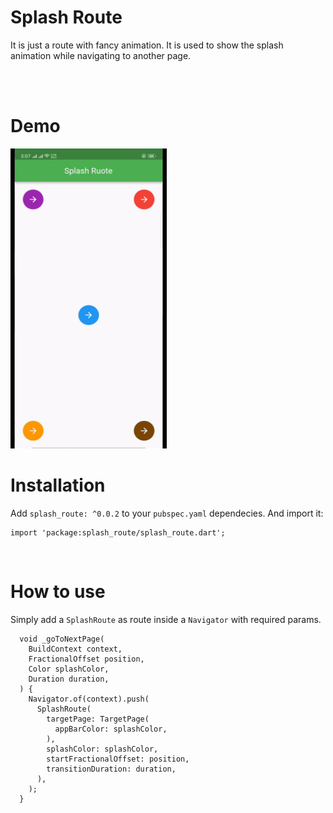 # Splash Route

It is just a route with fancy animation. It is used to show the splash animation while navigating to another page.

<br><br>

# Demo
<img src="https://raw.githubusercontent.com/delwar36/splash_route/master/example/splashRoute.gif" width="250" height="480"/>


# Installation

Add `splash_route: ^0.0.2` to your `pubspec.yaml` dependecies. And import it:

```
import 'package:splash_route/splash_route.dart';
```
<br>

# How to use
Simply add a `SplashRoute` as route inside a `Navigator` with required params.

```  
  void _goToNextPage(
    BuildContext context,
    FractionalOffset position,
    Color splashColor,
    Duration duration,
  ) {
    Navigator.of(context).push(
      SplashRoute(
        targetPage: TargetPage(
          appBarColor: splashColor,
        ),
        splashColor: splashColor,
        startFractionalOffset: position,
        transitionDuration: duration,
      ),
    );
  }
```
<br>
